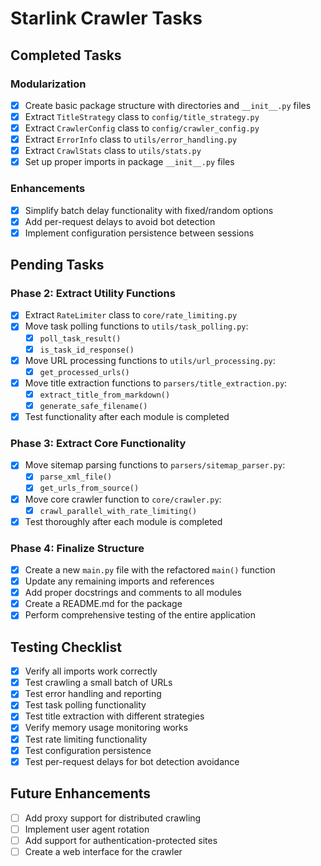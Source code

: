 # Starlink Crawler Tasks

## Completed Tasks

### Modularization
- [x] Create basic package structure with directories and `__init__.py` files
- [x] Extract `TitleStrategy` class to `config/title_strategy.py`
- [x] Extract `CrawlerConfig` class to `config/crawler_config.py`
- [x] Extract `ErrorInfo` class to `utils/error_handling.py`
- [x] Extract `CrawlStats` class to `utils/stats.py`
- [x] Set up proper imports in package `__init__.py` files

### Enhancements
- [x] Simplify batch delay functionality with fixed/random options
- [x] Add per-request delays to avoid bot detection
- [x] Implement configuration persistence between sessions

## Pending Tasks

### Phase 2: Extract Utility Functions
- [x] Extract `RateLimiter` class to `core/rate_limiting.py`
- [x] Move task polling functions to `utils/task_polling.py`:
  - [x] `poll_task_result()`
  - [x] `is_task_id_response()`
- [x] Move URL processing functions to `utils/url_processing.py`:
  - [x] `get_processed_urls()`
- [x] Move title extraction functions to `parsers/title_extraction.py`:
  - [x] `extract_title_from_markdown()`
  - [x] `generate_safe_filename()`
- [x] Test functionality after each module is completed

### Phase 3: Extract Core Functionality
- [x] Move sitemap parsing functions to `parsers/sitemap_parser.py`:
  - [x] `parse_xml_file()`
  - [x] `get_urls_from_source()`
- [x] Move core crawler function to `core/crawler.py`:
  - [x] `crawl_parallel_with_rate_limiting()`
- [x] Test thoroughly after each module is completed

### Phase 4: Finalize Structure
- [x] Create a new `main.py` file with the refactored `main()` function
- [x] Update any remaining imports and references
- [x] Add proper docstrings and comments to all modules
- [x] Create a README.md for the package
- [x] Perform comprehensive testing of the entire application

## Testing Checklist
- [x] Verify all imports work correctly
- [x] Test crawling a small batch of URLs
- [x] Test error handling and reporting
- [x] Test task polling functionality
- [x] Test title extraction with different strategies
- [x] Verify memory usage monitoring works
- [x] Test rate limiting functionality
- [x] Test configuration persistence
- [x] Test per-request delays for bot detection avoidance

## Future Enhancements
- [ ] Add proxy support for distributed crawling
- [ ] Implement user agent rotation
- [ ] Add support for authentication-protected sites
- [ ] Create a web interface for the crawler
